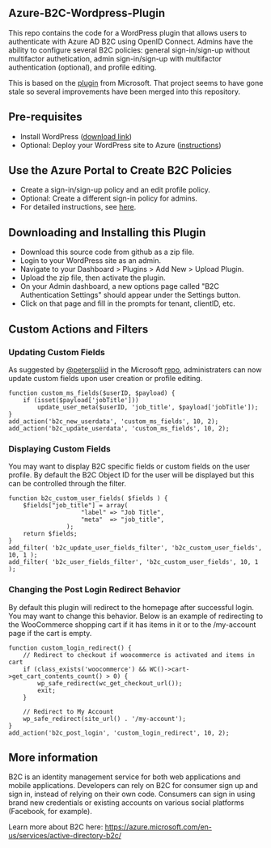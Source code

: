 ## Azure-B2C-Wordpress-Plugin
This repo contains the code for a WordPress plugin that allows users to authenticate with Azure AD B2C using OpenID Connect. Admins have the ability to configure several B2C policies: general sign-in/sign-up without multifactor authetication, admin sign-in/sign-up with multifactor authentication (optional), and profile editing.

This is based on the [plugin](https://github.com/AzureAD/active-directory-b2c-wordpress-plugin-openidconnect) from Microsoft. That project seems to have gone stale so several improvements have been merged into this repository.

## Pre-requisites
+ Install WordPress ([download link](https://codex.wordpress.org/Installing_WordPress))
+ Optional: Deploy your WordPress site to Azure ([instructions](https://azure.microsoft.com/en-us/documentation/articles/app-service-web-create-web-app-from-marketplace/))

## Use the Azure Portal to Create B2C Policies
+ Create a sign-in/sign-up policy and an edit profile policy.
+ Optional: Create a different sign-in policy for admins.
+ For detailed instructions, see [here](https://azure.microsoft.com/en-us/documentation/articles/active-directory-b2c-reference-policies/).

## Downloading and Installing this Plugin
+ Download this source code from github as a zip file.
+ Login to your WordPress site as an admin.
+ Navigate to your Dashboard > Plugins > Add New > Upload Plugin.
+ Upload the zip file, then activate the plugin.
+ On your Admin dashboard, a new options page called "B2C Authentication Settings" should appear under the Settings button. 
+ Click on that page and fill in the prompts for tenant, clientID, etc.

## Custom Actions and Filters

### Updating Custom Fields
As suggested by [@peterspliid](https://github.com/peterspliid) in the Microsoft [repo](https://github.com/AzureAD/active-directory-b2c-wordpress-plugin-openidconnect/pull/20), administraters can now update custom fields upon user creation or profile editing. 
```
function custom_ms_fields($userID, $payload) {
    if (isset($payload['jobTitle']))
        update_user_meta($userID, 'job_title', $payload['jobTitle']);
}
add_action('b2c_new_userdata', 'custom_ms_fields', 10, 2);
add_action('b2c_update_userdata', 'custom_ms_fields', 10, 2);
```
### Displaying Custom Fields
You may want to display B2C specific fields or custom fields on the user profile. By default the B2C Object ID for the user will be displayed but this can be controlled through the filter.
```
function b2c_custom_user_fields( $fields ) {
	$fields["job_title"] = array(
    				"label" => "Job Title",
					"meta" 	=> "job_title",
				);
    return $fields;
}
add_filter( 'b2c_update_user_fields_filter', 'b2c_custom_user_fields', 10, 1 );
add_filter( 'b2c_user_fields_filter', 'b2c_custom_user_fields', 10, 1 );
```
### Changing the Post Login Redirect Behavior
By default this plugin will redirect to the homepage after successful login. You may want to change this behavior. Below is an example of redirecting to the WooCommerce shopping cart if it has items in it or to the /my-account page if the cart is empty.
```
function custom_login_redirect() {
    // Redirect to checkout if woocommerce is activated and items in cart
	if (class_exists('woocommerce') && WC()->cart->get_cart_contents_count() > 0) {
		wp_safe_redirect(wc_get_checkout_url());
		exit;
	}
	
	// Redirect to My Account
	wp_safe_redirect(site_url() . '/my-account');
}
add_action('b2c_post_login', 'custom_login_redirect', 10, 2);
```
## More information
B2C is an identity management service for both web applications and mobile applications. Developers can rely on B2C for consumer sign up and sign in, instead of relying on their own code. Consumers can sign in using brand new credentials or existing accounts on various social platforms (Facebook, for example). 

Learn more about B2C here: https://azure.microsoft.com/en-us/services/active-directory-b2c/
